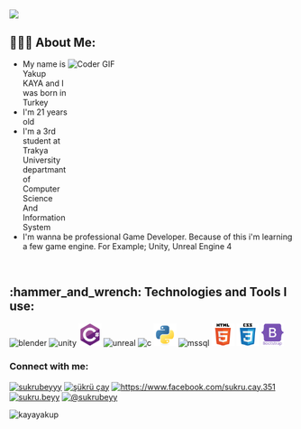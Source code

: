 <img src="https://media0.giphy.com/media/55AzIlCQuYuLj4qK8j/giphy.gif?cid=790b76110c672e0a6abaa4e1b5060e32d194bd6b81b8f905&rid=giphy.gif&ct=g" align="center" width="1000px">

 <h2 align="left">👨🏻‍💻 About Me:</h2>


 <img src="https://discourse.disneyheroesgame.com/uploads/default/original/3X/e/a/ead2d662a27bcd6b06feb16fc63d3dd95d199277.gif" alt="Coder GIF" width="400" height="300" align="right">

   <ul> 
      <li>My name is Yakup KAYA and I was born in Turkey </li>
      <li>I'm 21 years old</li>
      <li>I'm a 3rd student at Trakya University departmant of Computer Science And Information System</li>
      <li>I'm wanna be professional Game Developer. Because of this i'm learning a few game engine. For Example; Unity, Unreal Engine 4</li>    
   </ul>

 <br>
 
<h2 align="left">:hammer_and_wrench: Technologies and Tools I use:</h2>
<p align="left">
<img src="https://encrypted-tbn0.gstatic.com/images?q=tbn:ANd9GcREsOKC1vXldSaUMr31KQ7vLMK-hWA6YpZ_cbFqd1aiYfZDPPRB-l-PtFk6uXpqGf_1KLI&usqp=CAU" alt="blender"width="40" height="40"/> 
<img src="https://img.icons8.com/nolan/50/unity.png" alt="unity" width="40" height="40"/>
<img src="https://raw.githubusercontent.com/devicons/devicon/master/icons/csharp/csharp-original.svg" alt="csharp" width="40" height="40"/>
<img src="https://img.icons8.com/nolan/50/unreal-engine.png" alt="unreal" width="40" height="40"/>
<img src="https://encrypted-tbn0.gstatic.com/images?q=tbn:ANd9GcSHHId1aTBP5f2NFdCW98Eo01DVK1k4FdPRkw&usqp=CAU" alt="c" width="40" height="40"/>
<img src="https://raw.githubusercontent.com/devicons/devicon/master/icons/python/python-original.svg" alt="python" width="40" height="40"/> 
<img src="https://www.svgrepo.com/show/303229/microsoft-sql-server-logo.svg" alt="mssql" width="40" height="40"/> 
<img src="https://raw.githubusercontent.com/devicons/devicon/master/icons/html5/html5-original-wordmark.svg" alt="html5" width="40" height="40"/>
<img src="https://raw.githubusercontent.com/devicons/devicon/master/icons/css3/css3-original-wordmark.svg" alt="css3" width="40" height="40"/>
<img src="https://raw.githubusercontent.com/devicons/devicon/master/icons/bootstrap/bootstrap-plain-wordmark.svg" alt="bootstrap" width="40" height="40"/>


<h3 align="left">Connect with me:</h3>
<p align="left">
<a href="https://twitter.com/ka_ya_kup" target="blank"><img align="center" src="https://raw.githubusercontent.com/rahuldkjain/github-profile-readme-generator/master/src/images/icons/Social/twitter.svg" alt="sukrubeyyy" height="30" width="40" /></a>
<a href="https://www.linkedin.com/in/yakup-kaya-/" target="blank"><img align="center" src="https://raw.githubusercontent.com/rahuldkjain/github-profile-readme-generator/master/src/images/icons/Social/linked-in-alt.svg" alt="şükrü çay" height="30" width="40" /></a>
<a href="https://www.facebook.com/yakup.kaya.79656" target="blank"><img align="center" src="https://raw.githubusercontent.com/rahuldkjain/github-profile-readme-generator/master/src/images/icons/Social/facebook.svg" alt="https://www.facebook.com/sukru.cay.351" height="30" width="40" /></a>
<a href="https://www.instagram.com/kayakup_/" target="blank"><img align="center" src="https://raw.githubusercontent.com/rahuldkjain/github-profile-readme-generator/master/src/images/icons/Social/instagram.svg" alt="sukru.beyy" height="30" width="40" /></a>
<a href="https://medium.com/@yakupyek13" target="blank"><img align="center" src="https://raw.githubusercontent.com/rahuldkjain/github-profile-readme-generator/master/src/images/icons/Social/medium.svg" alt="@sukrubeyy" height="30" width="40" /></a>
</p>
 
 
 <p align="left"> <img src="https://komarev.com/ghpvc/?username=kayayakup&label=Profile%20views&color=0e75b6&style=flat" alt="kayayakup" /> </p>
